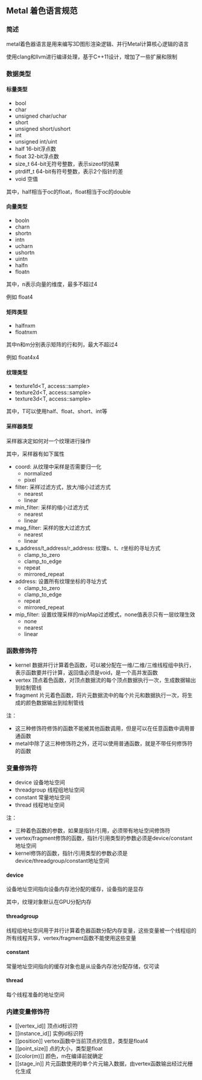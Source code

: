 ## Metal 着色语言规范

### 简述

metal着色器语言是用来编写3D图形渲染逻辑、并行Metal计算核心逻辑的语言

使用clang和llvm进行编译处理，基于C++11设计，增加了一些扩展和限制

### 数据类型

#### 标量类型

- bool
- char
- unsigned char/uchar
- short
- unsigned short/ushort
- int
- unsigned int/uint
- half    16-bit浮点数
- float    32-bit浮点数
- size_t    64-bit无符号整数，表示sizeof的结果
- ptrdiff_t    64-bit有符号整数，表示2个指针的差
- void    空值

其中，half相当于oc的float，float相当于oc的double

#### 向量类型

- booln
- charn
- shortn
- intn
- ucharn
- ushortn
- uintn
- halfn
- floatn

其中，n表示向量的维度，最多不超过4

例如 float4

#### 矩阵类型

- halfnxm
- floatnxm

其中n和m分别表示矩阵的行和列，最大不超过4

例如 float4x4

#### 纹理类型

- texture1d<T, access::sample>
- texture2d<T, access::sample>
- texture3d<T, access::sample>

其中，T可以使用half、float、short、int等

#### 采样器类型

采样器决定如何对一个纹理进行操作

其中，采样器有如下属性

- coord: 从纹理中采样是否需要归一化
  - normalized
  - pixel
- filter: 采样过滤方式，放大/缩小过滤方式
  - nearest
  - linear
- min_filter: 采样的缩小过滤方式
  - nearest
  - linear
- mag_filter: 采样的放大过滤方式
  - nearest
  - linear
- s_address/t_address/r_address: 纹理s、t、r坐标的寻址方式
  - clamp_to_zero
  - clamp_to_edge
  - repeat
  - mirrored_repeat
- address: 设置所有纹理坐标的寻址方式
  - clamp_to_zero
  - clamp_to_edge
  - repeat
  - mirrored_repeat
- mip_filter: 设置纹理采样的mipMap过滤模式，none值表示只有一层纹理生效
  - none
  - nearest
  - linear

### 函数修饰符

- kernel 数据并行计算着色函数，可以被分配在一维/二维/三维线程组中执行，表示函数要并行计算，返回值必须是void，是一个高并发函数
- vertex 顶点着色函数，对顶点数据流的每个顶点数据执行一次，生成数据输出到绘制管线
- fragment 片元着色函数，将片元数据流中的每个片元和数据执行一次，将生成的颜色数据输出到绘制管线

注：
- 这三种修饰符修饰的函数不能被其他函数调用，但是可以在任意函数中调用普通函数
- metal中除了这三种修饰符之外，还可以使用普通函数，就是不带任何修饰符的函数

### 变量修饰符

- device 设备地址空间
- threadgroup 线程组地址空间
- constant 常量地址空间
- thread 线程地址空间

注：
- 三种着色函数的参数，如果是指针/引用，必须带有地址空间修饰符
- vertex/fragment修饰的函数，指针/引用类型的参数必须是device/constant地址空间
- kernel修饰的函数，指针/引用类型的参数必须是device/threadgroup/constant地址空间

#### device

设备地址空间指向设备内存池分配的缓存，设备指的是显存

其中，纹理对象默认在GPU分配内存

#### threadgroup

线程组地址空间用于并行计算着色器函数分配内存变量，这些变量被一个线程组的所有线程共享，vertex/fragment函数不能使用这些变量

#### constant

常量地址空间指向的缓存对象也是从设备内存池分配存储，仅可读

#### thread

每个线程准备的地址空间


### 内建变量修饰符

- [[vertex_id]] 顶点id标识符
- [[instance_id]] 实例id标识符
- [[position]] vertex函数中当前顶点的信息，类型是float4
- [[point_size]] 点的大小，类型是float
- [[color(m)]] 颜色，m在编译前就确定
- [[stage_in]] 片元函数使用的单个片元输入数据，由vertex函数输出经过光栅化生成
